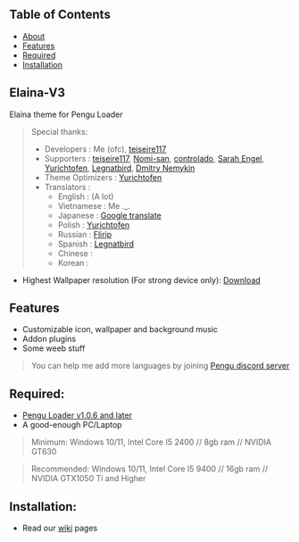 ## Table of Contents
 - [About](#elaina-v3)
 - [Features](#features)
 - [Required](#required)
 - [Installation](#installation)

## Elaina-V3
Elaina theme for Pengu Loader

> Special thanks:
>  - Developers       : Me (ofc), [teiseire117](https://github.com/teisseire117)
>  - Supporters       : [teiseire117](https://github.com/teisseire117), [Nomi-san](https://github.com/nomi-san), [controlado](https://github.com/controlado), [Sarah Engel](https://github.com/PrincessAkira), [Yurichtofen](https://github.com/Yurichtofen), [Legnatbird](https://github.com/Legnatbird), [Dmitry Nemykin](https://github.com/DmitryFisk)
>  - Theme Optimizers : [Yurichtofen](https://github.com/Yurichtofen)
>  - Translators      : 
>    + English : (A lot)
>    + Vietnamese : Me ._.
>    + Japanese   : [Google translate](https://translate.google.com/)
>    + Polish     : [Yurichtofen](https://github.com/Yurichtofen)
>    + Russian    : [Flirip](https://github.com/Flirip)
>    + Spanish    : [Legnatbird](https://github.com/Legnatbird)
>    + Chinese    : []()
>    + Korean     : []()


 - Highest Wallpaper resolution (For strong device only): [Download](https://drive.google.com/drive/folders/1wvNF18fM9QkzE-a0aBDvJQjB36lWcFbU?usp=sharing)

## Features
 - Customizable icon, wallpaper and background music
 - Addon plugins
 - Some weeb stuff

> You can help me add more languages by joining [Pengu discord server](https://chat.pengu.lol/)

## Required: 
 - [Pengu Loader v1.0.6 and later](https://github.com/PenguLoader/PenguLoader/releases)
 - A good-enough PC/Laptop

> Minimum: Windows 10/11, Intel Core I5 2400 // 8gb ram // NVIDIA GT630

> Recommended: Windows 10/11, Intel Core I5 9400 // 16gb ram // NVIDIA GTX1050 Ti and Higher
 
## Installation:
 - Read our [wiki](https://github.com/Elaina69/Elaina-V3/wiki) pages
